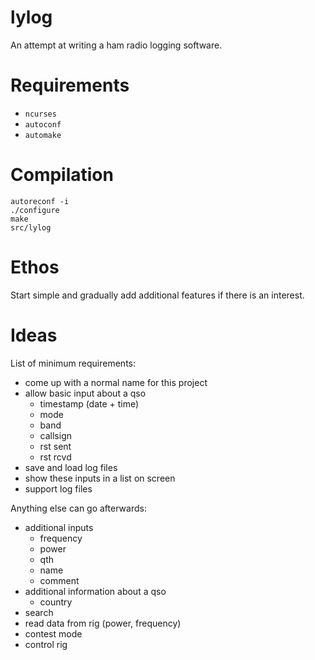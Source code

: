 # lylog

An attempt at writing a ham radio logging software.

# Requirements

- `ncurses`
- `autoconf`
- `automake`

# Compilation

```
autoreconf -i
./configure
make
src/lylog
```

# Ethos

Start simple and gradually add additional features if there is an interest.

# Ideas

List of minimum requirements:

- come up with a normal name for this project
- allow basic input about a qso
  - timestamp (date + time)
  - mode
  - band
  - callsign
  - rst sent
  - rst rcvd
- save and load log files
- show these inputs in a list on screen
- support log files

Anything else can go afterwards:

- additional inputs
  - frequency
  - power
  - qth
  - name
  - comment
- additional information about a qso
  - country
- search
- read data from rig (power, frequency)
- contest mode
- control rig

